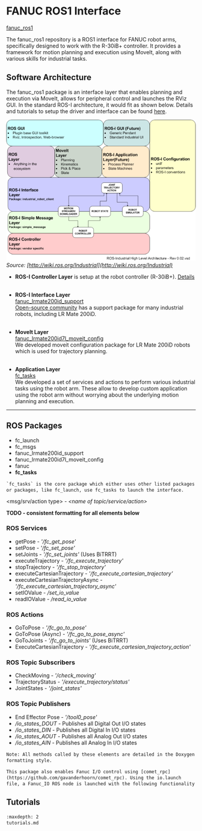 # FANUC ROS1 Interface
<a href="https://github.com/cmu-mfi/fanuc_ros1" class="inline-button"><i class="fab fa-github"></i>fanuc_ros1</a>

The fanuc_ros1 repository is a ROS1 interface for FANUC robot arms, specifically designed to work with the R-30iB+ controller. It provides a framework for motion planning and execution using MoveIt, along with various skills for industrial tasks.

## Software Architecture

The fanuc_ros1 package is an interface layer that enables planning and execution via MoveIt, allows for peripheral control and launches the RViz GUI. In the standard ROS-I architecture, it would fit as shown below. Details and tutorials to setup the driver and interface can be found [here](http://wiki.ros.org/fanuc/Tutorials).

![FANUC_ROS](../../files/ros_industrial_architecture.png)
_Source: [http://wiki.ros.org/Industrial](http://wiki.ros.org/Industrial)_

- **ROS-I Controller Layer** is setup at the robot controller (R-30iB+). [Details](https://wiki.ros.org/fanuc/Tutorials/hydro/Installation)
<br></br>

- **ROS-I Interface Layer** \
  [fanuc_lrmate200id_support](https://github.com/cmu-mfi/fanuc_ros1/tree/main/fanuc_lrmate200id_support) \
  [Open-source community](http://wiki.ros.org/fanuc) has a support package for many industrial robots, including LR Mate 200iD.
  </br></br>

- **MoveIt Layer** \
  [fanuc_lrmate200id7l_moveit_config](https://github.com/cmu-mfi/fanuc_ros1/tree/main/fanuc_lrmate200id7l_moveit_config) \
  We developed moveit configuration package for LR Mate 200iD robots which is used for trajectory planning.
  </br></br>

- **Application Layer** \
  [fc_tasks](https://github.com/cmu-mfi/fanuc_ros1/tree/main/fc_tasks) \
  We developed a set of services and actions to perform various industrial tasks using the robot arm. These allow to develop custom application using the robot arm without worrying about the underlying motion planning and execution.

<hr>

## ROS Packages

- fc_launch
- fc_msgs
- fanuc_lrmate200id_support
- fanuc_lrmate200id7l_moveit_config
- fanuc
- **fc_tasks**

```{note}
`fc_tasks` is the core package which either uses other listed packages or packages, like fc_launch, use fc_tasks to launch the interface.
```

<msg/srv/action type> - *<name of topic/service/action>*

**TODO - consistent formatting for all elements below**

### ROS Services

- getPose - <i>'/fc_get_pose'</i>
- setPose - <i>'/fc_set_pose'</i>
- setJoints - <i>'/fc_set_joints'</i> (Uses BiTRRT)
- executeTrajectory - <i>'/fc_execute_trajectory'</i>
- stopTrajectory - <i>'/fc_stop_trajectory' </i>
- executeCartesianTrajectory - <i>'/fc_execute_cartesian_trajectory'</i>
- executeCartesianTrajectoryAsync - <i>'/fc_execute_cartesian_trajectory_async'</i>
- setIOValue - <i>/set_io_value</i>
- readIOValue - <i>/read_io_value</i>

### ROS Actions

- GoToPose - <i>'/fc_go_to_pose'</i>
- GoToPose (Async) - <i>'/fc_go_to_pose_async'</i>
- GoToJoints - <i>'/fc_go_to_joints'</i> (Uses BiTRRT)
- ExecuteCartesianTrajectory - <i>'/fc_execute_cartesian_trajectory_action'</i>

### ROS Topic Subscribers

- CheckMoving - <i>'/check_moving'</i>
- TrajectoryStatus - <i>'/execute_trajectory/status'</i>
- JointStates - <i>'/joint_states'</i>

### ROS Topic Publishers

- End Effector Pose - <i>'/tool0_pose'</i>
- <i>/io_states_DOUT</i> - Publishes all Digital Out I/O states
- <i>/io_states_DIN</i> - Publishes all Digital In I/O states
- <i>/io_states_AOUT</i> - Publishes all Analog Out I/O states
- <i>/io_states_AIN</i> - Publishes all Analog In I/O states

```{note}
Note: All methods called by these elements are detailed in the Doxygen formatting style.
```

```{note}
This package also enables Fanuc I/O control using [comet_rpc](https://github.com/gavanderhoorn/comet_rpc). Using the io.launch file, a Fanuc_IO ROS node is launched with the following functionality 
```

## Tutorials

```{toctree}
:maxdepth: 2
tutorials.md
```